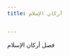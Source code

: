 ```yaml
---
title: أركان الإسلام


---
```

فصل أركان الإسلام 




<!--stackedit_data:
eyJoaXN0b3J5IjpbLTE3ODU4MDg5NCwxMDE4MzUxNjk2LC0xNz
g1ODA4OTQsMTAxODM1MTY5NiwtMTE3NzY1OTU1NF19
-->
